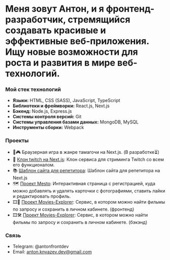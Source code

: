# Меня зовут Антон, и я фронтенд-разработчик, стремящийся создавать красивые и эффективные веб-приложения. Ищу новые возможности для роста и развития в мире веб-технологий.


### Мой стек технологий

- **Языки:** HTML, CSS (SASS), JavaScript, TypeScript
- **Библиотеки и фреймворки:** React.js, Next.js
- **Бэкенд:** Node.js, Express.js
- **Системы контроля версий:** Git
- **Системы управления базами данных:** MongoDB, MySQL
- **Инструменты сборки:** Webpack

### Проекты

- 🐾🎮 Браузерная игра в жанре тамагочи на Next.js. (В разработке⏳)
- 👾 [Клон twitch на Next.js](https://github.com/s1ckgit/nextjs14-twitch-clone): Клон сервиса для стриминга Twitch со всем его функционалом.
- 📚 [Шаблон сайта для репетитора](https://github.com/s1ckgit/tutor-template-next): Шаблон сайта для репетитора на Next.js
- 🗺️ [Проект Mesto](https://github.com/s1ckgit/react-mesto-api-full-gha): Интерактивная страница с регистрацией, куда можно добавлять и удалять карточки с фотографиями, ставить лайки и редактировать профиль.
- 🎞️🎨 [Проект Movies-Explorer](https://github.com/s1ckgit/movies-explorer-frontend): Сервис, в котором можно найти фильмы по запросу и сохранить в личном кабинете. (фронтенд)
- 🎞️🛠️ [Проект Movies-Explorer](https://github.com/s1ckgit/movies-explorer-api): Сервис, в котором можно найти фильмы по запросу и сохранить в личном кабинете. (бэкэнд)

### Связь

- Telegram: @antonfrontdev
- Email: anton.knyazev.dev@gmail.com
